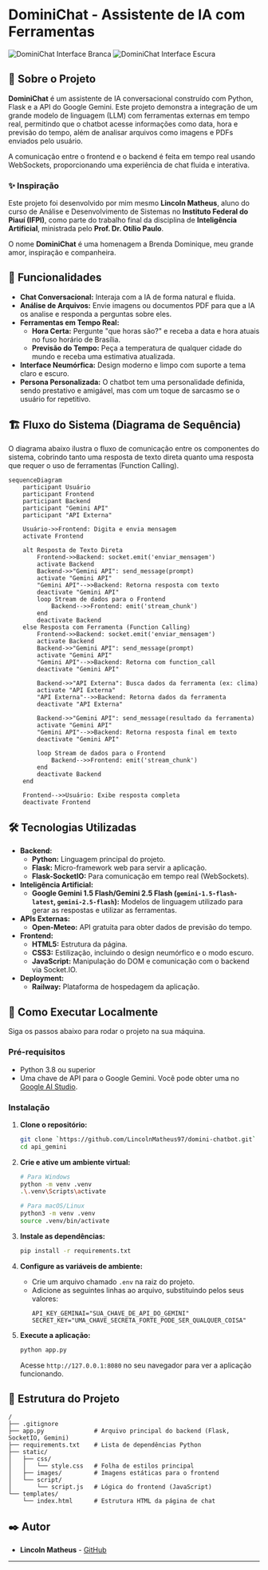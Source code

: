 # DominiChat - Assistente de IA com Ferramentas

![DominiChat Interface Branca](https://imgur.com/ZFEmdYP.png)
![DominiChat Interface Escura](https://imgur.com/pbzQoKg.png)

## 📖 Sobre o Projeto

**DominiChat** é um assistente de IA conversacional construído com Python, Flask e a API do Google Gemini. Este projeto demonstra a integração de um grande modelo de linguagem (LLM) com ferramentas externas em tempo real, permitindo que o chatbot acesse informações como data, hora e previsão do tempo, além de analisar arquivos como imagens e PDFs enviados pelo usuário.

A comunicação entre o frontend e o backend é feita em tempo real usando WebSockets, proporcionando uma experiência de chat fluida e interativa.

### ✨ Inspiração

Este projeto foi desenvolvido por mim mesmo **Lincoln Matheus**, aluno do curso de Análise e Desenvolvimento de Sistemas no **Instituto Federal do Piauí (IFPI)**, como parte do trabalho final da disciplina de **Inteligência Artificial**, ministrada pelo **Prof. Dr. Otílio Paulo**.

O nome **DominiChat** é uma homenagem a Brenda Dominique, meu grande amor, inspiração e companheira.

## 🚀 Funcionalidades

- **Chat Conversacional:** Interaja com a IA de forma natural e fluida.
- **Análise de Arquivos:** Envie imagens ou documentos PDF para que a IA os analise e responda a perguntas sobre eles.
- **Ferramentas em Tempo Real:**
  - **Hora Certa:** Pergunte "que horas são?" e receba a data e hora atuais no fuso horário de Brasília.
  - **Previsão do Tempo:** Peça a temperatura de qualquer cidade do mundo e receba uma estimativa atualizada.
- **Interface Neumórfica:** Design moderno e limpo com suporte a tema claro e escuro.
- **Persona Personalizada:** O chatbot tem uma personalidade definida, sendo prestativo e amigável, mas com um toque de sarcasmo se o usuário for repetitivo.

## 🏗️ Fluxo do Sistema (Diagrama de Sequência)

O diagrama abaixo ilustra o fluxo de comunicação entre os componentes do sistema, cobrindo tanto uma resposta de texto direta quanto uma resposta que requer o uso de ferramentas (Function Calling).

```mermaid
sequenceDiagram
    participant Usuário
    participant Frontend
    participant Backend
    participant "Gemini API"
    participant "API Externa"

    Usuário->>Frontend: Digita e envia mensagem
    activate Frontend

    alt Resposta de Texto Direta
        Frontend->>Backend: socket.emit('enviar_mensagem')
        activate Backend
        Backend->>"Gemini API": send_message(prompt)
        activate "Gemini API"
        "Gemini API"-->>Backend: Retorna resposta com texto
        deactivate "Gemini API"
        loop Stream de dados para o Frontend
            Backend-->>Frontend: emit('stream_chunk')
        end
        deactivate Backend
    else Resposta com Ferramenta (Function Calling)
        Frontend->>Backend: socket.emit('enviar_mensagem')
        activate Backend
        Backend->>"Gemini API": send_message(prompt)
        activate "Gemini API"
        "Gemini API"-->>Backend: Retorna com function_call
        deactivate "Gemini API"
        
        Backend->>"API Externa": Busca dados da ferramenta (ex: clima)
        activate "API Externa"
        "API Externa"-->>Backend: Retorna dados da ferramenta
        deactivate "API Externa"
        
        Backend->>"Gemini API": send_message(resultado da ferramenta)
        activate "Gemini API"
        "Gemini API"-->>Backend: Retorna resposta final em texto
        deactivate "Gemini API"
        
        loop Stream de dados para o Frontend
            Backend-->>Frontend: emit('stream_chunk')
        end
        deactivate Backend
    end
    
    Frontend-->>Usuário: Exibe resposta completa
    deactivate Frontend

```

## 🛠️ Tecnologias Utilizadas

- **Backend:**
  - **Python:** Linguagem principal do projeto.
  - **Flask:** Micro-framework web para servir a aplicação.
  - **Flask-SocketIO:** Para comunicação em tempo real (WebSockets).
- **Inteligência Artificial:**
  - **Google Gemini 1.5 Flash/Gemini 2.5 Flash (`gemini-1.5-flash-latest`, `gemini-2.5-flash`):** Modelos de linguagem utilizado para gerar as respostas e utilizar as ferramentas.
- **APIs Externas:**
  - **Open-Meteo:** API gratuita para obter dados de previsão do tempo.
- **Frontend:**
  - **HTML5:** Estrutura da página.
  - **CSS3:** Estilização, incluindo o design neumórfico e o modo escuro.
  - **JavaScript:** Manipulação do DOM e comunicação com o backend via Socket.IO.
- **Deployment:**
  - **Railway:** Plataforma de hospedagem da aplicação.

## 🏁 Como Executar Localmente

Siga os passos abaixo para rodar o projeto na sua máquina.

### Pré-requisitos

- Python 3.8 ou superior
- Uma chave de API para o Google Gemini. Você pode obter uma no [Google AI Studio](https://aistudio.google.com/app/apikey).

### Instalação

1.  **Clone o repositório:**
    ```bash
    git clone `https://github.com/LincolnMatheus97/domini-chatbot.git`
    cd api_gemini
    ```

2.  **Crie e ative um ambiente virtual:**
    ```bash
    # Para Windows
    python -m venv .venv
    .\.venv\Scripts\activate

    # Para macOS/Linux
    python3 -m venv .venv
    source .venv/bin/activate
    ```

3.  **Instale as dependências:**
    ```bash
    pip install -r requirements.txt
    ```

4.  **Configure as variáveis de ambiente:**
    - Crie um arquivo chamado `.env` na raiz do projeto.
    - Adicione as seguintes linhas ao arquivo, substituindo pelos seus valores:
      ```env
      API_KEY_GEMINAI="SUA_CHAVE_DE_API_DO_GEMINI"
      SECRET_KEY="UMA_CHAVE_SECRETA_FORTE_PODE_SER_QUALQUER_COISA"
      ```

5.  **Execute a aplicação:**
    ```bash
    python app.py
    ```
    Acesse `http://127.0.0.1:8080` no seu navegador para ver a aplicação funcionando.

## 📁 Estrutura do Projeto

```
/
├── .gitignore
├── app.py              # Arquivo principal do backend (Flask, SocketIO, Gemini)
├── requirements.txt    # Lista de dependências Python
├── static/
│   ├── css/
│   │   └── style.css   # Folha de estilos principal
│   ├── images/         # Imagens estáticas para o frontend
│   └── script/
│       └── script.js   # Lógica do frontend (JavaScript)
└── templates/
    └── index.html      # Estrutura HTML da página de chat
```

## ✒️ Autor

- **Lincoln Matheus** - [GitHub](https://github.com/LincolnMatheus97)

---
